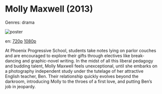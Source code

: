 # Molly Maxwell (2013)

Genres: drama

![poster](http://image.tmdb.org/t/p/w500/g2gihO47mTbgwKSKS9V4eLTWqR0.jpg)

en:
  [720p](magnet:?xt=urn:btih:F70B29919321EB0D107FCE01A13CF6B99731A3C5&tr=udp://glotorrents.pw:6969/announce&tr=udp://tracker.opentrackr.org:1337/announce&tr=udp://torrent.gresille.org:80/announce&tr=udp://tracker.openbittorrent.com:80&tr=udp://tracker.coppersurfer.tk:6969&tr=udp://tracker.leechers-paradise.org:6969&tr=udp://p4p.arenabg.ch:1337&tr=udp://tracker.internetwarriors.net:1337)
  [1080p](magnet:?xt=urn:btih:2FBB994689B350AB9498FE9BE48DA0C7E68D76ED&tr=udp://glotorrents.pw:6969/announce&tr=udp://tracker.opentrackr.org:1337/announce&tr=udp://torrent.gresille.org:80/announce&tr=udp://tracker.openbittorrent.com:80&tr=udp://tracker.coppersurfer.tk:6969&tr=udp://tracker.leechers-paradise.org:6969&tr=udp://p4p.arenabg.ch:1337&tr=udp://tracker.internetwarriors.net:1337)
  


At Phoenix Progressive School, students take notes lying on parlor couches and are encouraged to explore their gifts through electives like break-dancing and graphic-novel writing. In the midst of all this liberal pedagogy and budding talent, Molly Maxwell feels unexceptional, until she embarks on a photography independent study under the tutelage of her attractive English teacher, Ben. Their relationship quickly evolves beyond the darkroom, introducing Molly to the throes of a first love, and putting Ben’s job in jeopardy.